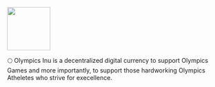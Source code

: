 <head>
  <link rel="shortcut icon" type="image/png" href="favicon.png">
  <link rel="shortcut icon" type="image/x-icon" href="favicon.ico">
  <meta name="twitter:image" content="https://github.com/olympicsinu/olympicsinu.github.io/blob/main/coin.png" />
</head>
<img src="https://github.com/olympicsinu/olympicsinu.github.io/blob/main/coin.png" width="100" height="100">

🌕 Olympics Inu is a decentralized digital currency to support Olympics Games and more importantly, to support those hardworking Olympics Atheletes who strive for execellence.
